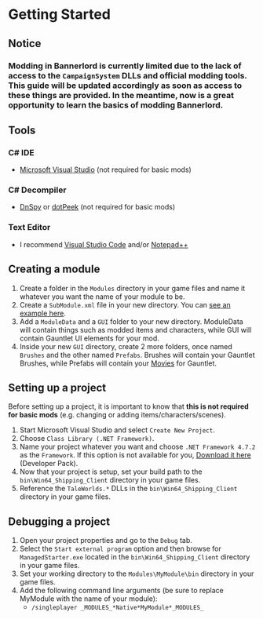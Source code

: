 # Getting Started

## Notice

### Modding in Bannerlord is currently limited due to the lack of access to the `CampaignSystem` DLLs and official modding tools. This guide will be updated accordingly as soon as access to these things are provided. In the meantime, now is a great opportunity to learn the basics of modding Bannerlord.

## Tools

### C\# IDE

* [Microsoft Visual Studio](https://visualstudio.microsoft.com/downloads/) \(not required for basic mods\)

### C\# Decompiler

* [DnSpy](https://github.com/0xd4d/dnSpy/releases) or [dotPeek](https://www.jetbrains.com/decompiler/download/) \(not required for basic mods\)

### Text Editor

* I recommend [Visual Studio Code](https://code.visualstudio.com/download) and/or [Notepad++](https://notepad-plus-plus.org/downloads/)

## Creating a module

1. Create a folder in the `Modules` directory in your game files and name it whatever you want the name of your module to be.
2. Create a `SubModule.xml` file in your new directory. You can [see an example here](https://pastebin.com/x8NU4FLN).
3. Add a `ModuleData` and a `GUI` folder to your new directory. ModuleData will contain things such as modded items and characters, while GUI will contain Gauntlet UI elements for your mod.
4. Inside your new `GUI` directory, create 2 more folders, once named `Brushes` and the other named `Prefabs`. Brushes will contain your Gauntlet Brushes, while Prefabs will contain your [Movies](../_xmldocs/movie.md) for Gauntlet.

## Setting up a project

Before setting up a project, it is important to know that **this is not required for basic mods** \(e.g. changing or adding items/characters/scenes\).

1. Start Microsoft Visual Studio and select `Create New Project`.
2. Choose `Class Library (.NET Framework)`.
3. Name your project whatever you want and choose `.NET Framework 4.7.2` as the `Framework`.  If this option is not available for you, [Download it here](https://dotnet.microsoft.com/download/dotnet-framework/net472) \(Developer Pack\).
4. Now that your project is setup, set your build path to the `bin\Win64_Shipping_Client` directory in your game files.
5. Reference the `TaleWorlds.*` DLLs in the `bin\Win64_Shipping_Client` directory in your game files.

## Debugging a project

1. Open your project properties and go to the `Debug` tab.
2. Select the `Start external program` option and then browse for `ManagedStarter.exe` located in the `bin\Win64_Shipping_Client` directory in your game files.
3. Set your working directory to the `Modules\MyModule\bin` directory in your game files.
4. Add the following command line arguments \(be sure to replace MyModule with the name of your module\):
   * `/singleplayer _MODULES_*Native*MyModule*_MODULES_`

